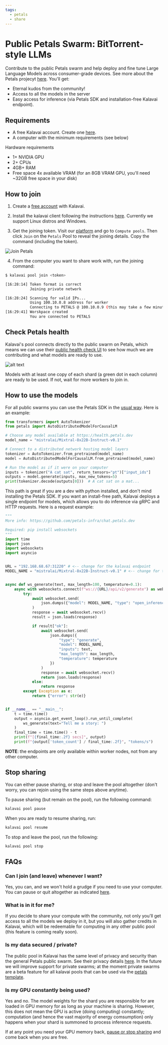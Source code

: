 ```yaml
---
tags:
  - petals
  - share
---
```


# Public Petals Swarm: BitTorrent-style LLMs

Contribute to the public Petals swarm and help deploy and fine tune Large Language Models across consumer-grade devices. See more about the Petals projecyt [here](https://github.com/bigscience-workshop/petals). You'll get:
- Eternal kudos from the community!
- Access to all the models in the server
- Easy access for inference (via Petals SDK and installation-free Kalavai endpoint).


## Requirements

- A free Kalavai account. Create one [here](https://platform.kalavai.net).
- A computer with the minimum requirements (see below)

Hardware requirements
- 1+ NVIDIA GPU
- 2+ CPUs
- 4GB+ RAM
- Free space 4x available VRAM (for an 8GB VRAM GPU, you'll need ~32GB free space in your disk)

## How to join

1. Create a [free account](https://platform.kalavai.net) with Kalavai.

2. Install the kalavai client following the instructions [here](https://kalavai-net.github.io/kalavai-client/getting_started/). Currently we support Linux distros and Windows.

3. Get the joining token. Visit our [platform](https://platform.kalavai.net) and go to `Compute pools`. Then click `Join` on the `Petals` Pool to reveal the joining details. Copy the command (including the token).

![Join Petals](/assets/images/join.png)

4. From the computer you want to share work with, run the joining command:

```bash
$ kalavai pool join <token>

[16:28:14] Token format is correct
           Joining private network

[16:28:24] Scanning for valid IPs...
           Using 100.10.0.8 address for worker
           Connecting to PETALS @ 100.10.0.9 (this may take a few minutes)...
[16:29:41] Worskpace created
           You are connected to PETALS
```

## Check Petals health

Kalavai's pool connects directly to the public swarm on Petals, which means we can use their [public health check UI](https://health.petals.dev/) to see how much we are contributing and what models are ready to use.

![alt text](/assets/images/petals_health.png)

Models with at least one copy of each shard (a green dot in each column) are ready to be used. If not, wait for more workers to join in.

## How to use the models

For all public swarms you can use the Petals SDK in the [usual way](https://github.com/bigscience-workshop/petals). Here is an example:

```python
from transformers import AutoTokenizer
from petals import AutoDistributedModelForCausalLM

# Choose any model available at https://health.petals.dev
model_name = "mistralai/Mixtral-8x22B-Instruct-v0.1"

# Connect to a distributed network hosting model layers
tokenizer = AutoTokenizer.from_pretrained(model_name)
model = AutoDistributedModelForCausalLM.from_pretrained(model_name)

# Run the model as if it were on your computer
inputs = tokenizer("A cat sat", return_tensors="pt")["input_ids"]
outputs = model.generate(inputs, max_new_tokens=5)
print(tokenizer.decode(outputs[0]))  # A cat sat on a mat...
```

This path is great if you are a dev with python installed, and don't mind installing the Petals SDK. If you want an install-free path, Kalavai deploys a single endpoint for models, which allows you to do inference via gRPC and HTTP requests. Here is a request example:

```python
"""
More info: https://github.com/petals-infra/chat.petals.dev

Required: pip install websockets
"""
import time
import json
import websockets
import asyncio


URL = "192.168.68.67:31220" # <-- change for the kalavai endpoint
MODEL_NAME = "mistralai/Mixtral-8x22B-Instruct-v0.1" # <-- change for the models available in Kalavai PETALS pool.


async def ws_generate(text, max_length=100, temperature=0.1):
    async with websockets.connect(f"ws://{URL}/api/v2/generate") as websocket:
        try:
            await websocket.send(
                json.dumps({"model": MODEL_NAME, "type": "open_inference_session", "max_length": max_length})
            )
            response = await websocket.recv()
            result = json.loads(response)

            if result["ok"]:
                await websocket.send(
                    json.dumps({
                        "type": "generate",
                        "model": MODEL_NAME,
                        "inputs": text,
                        "max_length": max_length,
                        "temperature": temperature
                    })
                )
                response = await websocket.recv()
                return json.loads(response)
            else:
                return response
        except Exception as e:
            return {"error": str(e)}


if __name__ == "__main__":
    t = time.time()
    output = asyncio.get_event_loop().run_until_complete(
        ws_generate(text="Tell me a story: ")
    )
    final_time = time.time() - t
    print(f"[{final_time:.2f} secs]", output)
    print(f"{output['token_count'] / final_time:.2f}", "tokens/s")
```

**NOTE**: the endpoints are only available within worker nodes, not from any other computer.


## Stop sharing

You can either pause sharing, or stop and leave the pool altogether (don't worry, you can rejoin using the same steps above anytime). 

To pause sharing (but remain on the pool), run the following command:

```bash
kalavai pool pause
```

When you are ready to resume sharing, run:
```bash
kalavai pool resume
```

To stop and leave the pool, run the following:

```bash
kalavai pool stop
```


## FAQs

### Can I join (and leave) whenever I want?

Yes, you can, and we won't hold a grudge if you need to use your computer. You can pause or quit altogether as indicated [here](#stop-sharing).

### What is in it for me?

If you decide to share your compute with the community, not only you'll get access to all the models we deploy in it, but you will also gather credits in Kalavai, which will be redeemable for computing in any other public pool (this feature is coming really soon).

### Is my data secured / private?

The public pool in Kalavai has the same level of privacy and security than the general Petals public swarm. See their privacy details [here](https://github.com/bigscience-workshop/petals/wiki/Security,-privacy,-and-AI-safety). In the future we will improve support for private swarms; at the moment private swarms are a beta feature for all kalavai pools that can be used via the [petals template](/templates/petals/README.md).

### Is my GPU constantly being used?

Yes and no. The model weights for the shard you are responsible for are loaded in GPU memory for as long as your machine is sharing. However, this does not mean the GPU is active (doing computing) constantly; computation (and hence the vast majority of energy comsumption) only happens when your shard is summoned to process inference requests.

If at any point you need your GPU memory back, [pause or stop sharing](#stop-sharing) and come back when you are free.
